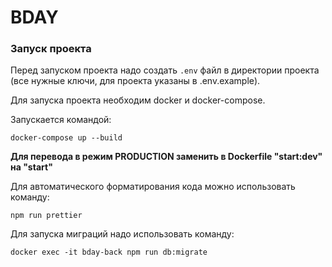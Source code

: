 # BDAY


### Запуск проекта

Перед запуском проекта надо создать `.env` файл в директории проекта (все нужные ключи, для проекта указаны в .env.example).

Для запуска проекта необходим docker и docker-compose.

Запускается командой:
```shell script
docker-compose up --build
```
**Для перевода в режим PRODUCTION заменить в Dockerfile "start:dev" на "start"**

Для автоматического форматирования кода можно использовать команду:
```shell script
npm run prettier
```

Для запуска миграций надо использовать команду:
```shell script
docker exec -it bday-back npm run db:migrate
```

